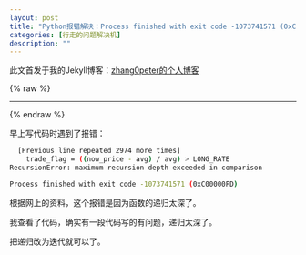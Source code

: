 ```yaml
---
layout: post
title: "Python报错解决：Process finished with exit code -1073741571 (0xC00000FD)和RecursionError: maximum recursion depth exceeded in comparison"
categories: [行走的问题解决机]
description: ""
---
```


此文首发于我的Jekyll博客：[zhang0peter的个人博客](https://zhang0peter.com)         

{% raw %}
***          
{% endraw %}

早上写代码时遇到了报错：
```sh
  [Previous line repeated 2974 more times]
    trade_flag = ((now_price - avg) / avg) > LONG_RATE
RecursionError: maximum recursion depth exceeded in comparison
```
```sh
Process finished with exit code -1073741571 (0xC00000FD)
```
根据网上的资料，这个报错是因为函数的递归太深了。

我查看了代码，确实有一段代码写的有问题，递归太深了。

把递归改为迭代就可以了。